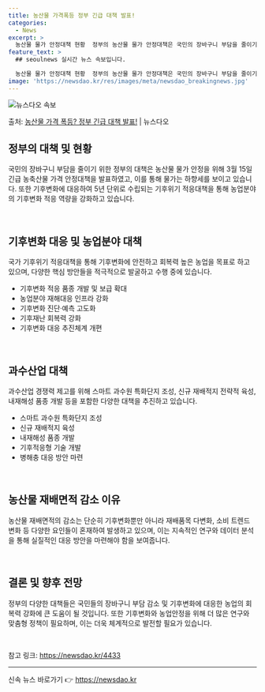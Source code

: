 ```yaml
---
title: 농산물 가격폭등 정부 긴급 대책 발표!
categories:
  - News
excerpt: >
  농산물 물가 안정대책 현황  정부의 농산물 물가 안정대책은 국민의 장바구니 부담을 줄이기 위해 다양한 방안을…
feature_text: >
  ## seoulnews 실시간 뉴스 속보입니다.

  농산물 물가 안정대책 현황  정부의 농산물 물가 안정대책은 국민의 장바구니 부담을 줄이기 위해 다양한 방안을…
image: 'https://newsdao.kr/res/images/meta/newsdao_breakingnews.jpg'
---
```


![뉴스다오 속보](https://newsdao.kr/res/images/meta/newsdao_breakingnews.jpg)

<p>출처: <a href="https://newsdao.kr/4433" rel="dofollow">농산물 가격 폭등? 정부 긴급 대책 발표!</a> | 뉴스다오</p>

<h2 data-ke-size="size26">정부의 대책 및 현황</h2>
국민의 장바구니 부담을 줄이기 위한 정부의 대책은 농산물 물가 안정을 위해 3월 15일 긴급 농축산물 가격 안정대책을 발표하였고, 이를 통해 물가는 하향세를 보이고 있습니다. 또한 기후변화에 대응하여 5년 단위로 수립되는 기후위기 적응대책을 통해 농업분야의 기후변화 적응 역량을 강화하고 있습니다.

<p data-ke-size="size16">&nbsp;</p>

<h2 data-ke-size="size26">기후변화 대응 및 농업분야 대책</h2>
국가 기후위기 적응대책을 통해 기후변화에 안전하고 회복력 높은 농업을 목표로 하고 있으며, 다양한 핵심 방안들을 적극적으로 발굴하고 수행 중에 있습니다.

<ul>
  <li>기후변화 적응 품종 개발 및 보급 확대</li>
  <li>농업분야 재해대응 인프라 강화</li>
  <li>기후변화 진단·예측 고도화</li>
  <li>기후재난 회복력 강화</li>
  <li>기후변화 대응 추진체계 개편</li>
</ul>

<p data-ke-size="size16">&nbsp;</p>

<h2 data-ke-size="size26">과수산업 대책</h2>
과수산업 경쟁력 제고를 위해 스마트 과수원 특화단지 조성, 신규 재배적지 전략적 육성, 내재해성 품종 개발 등을 포함한 다양한 대책을 추진하고 있습니다.

<ul>
  <li>스마트 과수원 특화단지 조성</li>
  <li>신규 재배적지 육성</li>
  <li>내재해성 품종 개발</li>
  <li>기후적응형 기술 개발</li>
  <li>병해충 대응 방안 마련</li>
</ul>

<p data-ke-size="size16">&nbsp;</p>

<h2 data-ke-size="size26">농산물 재배면적 감소 이유</h2>
농산물 재배면적의 감소는 단순히 기후변화뿐만 아니라 재배품목 다변화, 소비 트렌드 변화 등 다양한 요인들이 혼재하여 발생하고 있으며, 이는 지속적인 연구와 데이터 분석을 통해 실질적인 대응 방안을 마련해야 함을 보여줍니다.

<p data-ke-size="size16">&nbsp;</p>

<h2 data-ke-size="size26">결론 및 향후 전망</h2>
정부의 다양한 대책들은 국민들의 장바구니 부담 감소 및 기후변화에 대응한 농업의 회복력 강화에 큰 도움이 될 것입니다. 또한 기후변화와 농업안정을 위해 더 많은 연구와 맞춤형 정책이 필요하며, 이는 더욱 체계적으로 발전할 필요가 있습니다.

<p data-ke-size="size16">&nbsp;</p>

참고 링크: <a href="https://newsdao.kr/4433">https://newsdao.kr/4433</a>

<hr> 

신속 뉴스 바로가기 👉 <a href="https://newsdao.kr" rel="dofollow">https://newsdao.kr</a>


